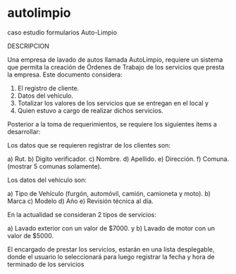 # autolimpio
caso estudio formularios Auto-Limpio

DESCRIPCION 

Una empresa de lavado de autos llamada AutoLimpio, requiere un sistema que permita la creación de Órdenes de Trabajo de los servicios que presta la empresa. Este documento considera: 

1.	El registro de cliente.
2.	Datos del vehículo.
3.	Totalizar los valores de los servicios que se entregan en el local y
4.	Quien estuvo a cargo de realizar dichos servicios.

Posterior a la toma de requerimientos, se requiere los siguientes ítems a desarrollar:

Los datos que se requieren registrar de los clientes son:

a)	Rut.
b)	Digito verificador.
c)	Nombre. 
d)	Apellido. 
e)	Dirección.
f)	Comuna. (mostrar 5 comunas solamente).

Los datos del vehículo son:

a)	Tipo de Vehículo (furgón, automóvil, camión, camioneta y moto).
b)	Marca
c)	Modelo
d)	Año
e)	Revisión técnica al día.

En la actualidad se consideran 2 tipos de servicios:

a)	Lavado exterior con un valor de $7000. y
b)	Lavado de motor con un valor de $5000.

El encargado de prestar los servicios, estarán en una lista desplegable, donde el usuario lo seleccionará para luego registrar la fecha y hora de terminado de los servicios

